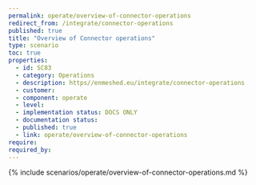 ```yaml
---
permalink: operate/overview-of-connector-operations
redirect_from: /integrate/connector-operations
published: true
title: "Overview of Connector operations"
type: scenario
toc: true
properties:
  - id: SC83
  - category: Operations
  - description: https//enmeshed.eu/integrate/connector-operations
  - customer:
  - component: operate
  - level:
  - implementation status: DOCS ONLY
  - documentation status:
  - published: true
  - link: operate/overview-of-connector-operations
require:
required_by:
---
```


{% include scenarios/operate/overview-of-connector-operations.md %}
